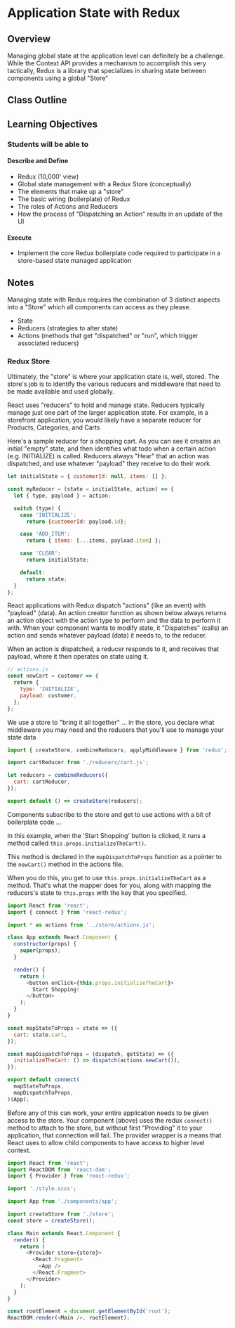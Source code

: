 # Application State with Redux

## Overview

Managing global state at the application level can definitely be a challenge. While the Context API provides a mechanism to accomplish this very tactically, Redux is a library that specializes in sharing state between components using a global "Store"

## Class Outline

<!-- To Be Completed By Instructor -->

## Learning Objectives

### Students will be able to

#### Describe and Define

- Redux (10,000' view)
- Global state management with a Redux Store (conceptually)
- The elements that make up a "store"
- The basic wiring (boilerplate) of Redux
- The roles of Actions and Reducers
- How the process of "Dispatching an Action" results in an update of the UI

#### Execute

- Implement the core Redux boilerplate code required to participate in a store-based state managed application

## Notes

Managing state with Redux requires the combination of 3 distinct aspects into a "Store" which all components can access as they please.

- State
- Reducers (strategies to alter state)
- Actions (methods that get "dispatched" or "run", which trigger associated reducers)

### Redux Store

Ultimately, the "store" is where your application state is, well, stored.  The store's job is to identify the various reducers and middleware that need to be made available and used globally.

React uses "reducers" to hold and manage state. Reducers typically manage just one part of the larger application state.  For example, in a storefront application, you would likely have a separate reducer for Products, Categories, and Carts

Here's a sample reducer for a shopping cart. As you can see it creates an initial "empty" state, and then identifies what todo when a certain action (e.g. INITIALIZE) is called. Reducers always "Hear" that an action was dispatched, and use whatever "payload" they receive to do their work.

```javascript
let initialState = { customerId: null, items: [] };

const myReducer = (state = initialState, action) => {
  let { type, payload } = action;

  switch (type) {
    case 'INITIALIZE':
      return {customerId: payload.id};

    case 'ADD_ITEM':
      return { items: [...items, payload.item] };

    case 'CLEAR':
      return initialState;

    default:
      return state;
  }
};
```

React applications with Redux dispatch "actions" (like an event) with "payload" (data). An action creator function as shown below always returns an action object with the action type to perform and the data to perform it with.  When your component wants to modify state, it "Dispatches" (calls) an action and sends whatever payload (data) it needs to, to the reducer.

When an action is dispatched, a reducer responds to it, and receives that payload, where it then operates on state using it.

```javascript
// actions.js
const newCart = customer => {
  return {
    type: 'INITIALIZE',
    payload: customer,
  };
};

```

We use a store to "bring it all together" ... in the store, you declare what middleware you may need and the reducers that you'll use to manage your state data

```javascript
import { createStore, combineReducers, applyMiddleware } from 'redux';

import cartReducer from './reducers/cart.js';

let reducers = combineReducers({
  cart: cartReducer,
});

export default () => createStore(reducers);
```

Components subscribe to the store and get to use actions with a bit of boilerplate code ...

In this example, when the 'Start Shopping' button is clicked, it runs a method called `this.props.initializeTheCart()`.

This method is declared in the `mapDispatchToProps` function as a pointer to the `newCart()` method in the actions file.

When you do this, you get to use `this.props.initializeTheCart` as a method. That's what the mapper does for you, along with mapping the reducers's state to `this.props` with the key that you specified.

```javascript
import React from 'react';
import { connect } from 'react-redux';

import * as actions from '../store/actions.js';

class App extends React.Component {
  constructor(props) {
    super(props);
  }

  render() {
    return (
      <button onClick={this.props.initializeTheCart}>
        Start Shopping!
      </button>
    );
  }
}

const mapStateToProps = state => ({
  cart: state.cart,
});

const mapDispatchToProps = (dispatch, getState) => ({
  initializeTheCart: () => dispatch(actions.newCart()),
});

export default connect(
  mapStateToProps,
  mapDispatchToProps,
)(App);

```

Before any of this can work, your entire application needs to be given access to the store. Your component (above) uses the redux `connect()` method to attach to the store, but without first "Providing" it to your application, that connection will fail.  The provider wrapper is a means that React uses to allow child components to have access to higher level context.

```javascript
import React from 'react';
import ReactDOM from 'react-dom';
import { Provider } from 'react-redux';

import './style.scss';

import App from './components/app';

import createStore from './store';
const store = createStore();

class Main extends React.Component {
  render() {
    return (
      <Provider store={store}>
        <React.Fragment>
          <App />
        </React.Fragment>
      </Provider>
    );
  }
}

const rootElement = document.getElementById('root');
ReactDOM.render(<Main />, rootElement);
```
